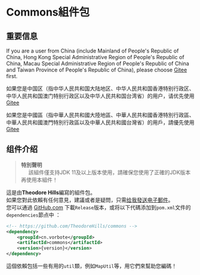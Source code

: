 # Commons組件包

## 重要信息

If you are a user from China (include Mainland of People's Republic of China, Hong Kong Special Administrative Region of People's Republic of China, Macau Special Administrative Region of People's Republic of China and Taiwan Province of People's Republic of China), please choose [Gitee](https://gitee.com/thexinkewonder/commons) first.<br>

如果您是中国区（指中华人民共和国大陆地区、中华人民共和国香港特别行政区、中华人民共和国澳门特别行政区以及中华人民共和国台湾省）的用户，请优先使用[Gitee](https://gitee.com/thexinkewonder/commons)

如果您是中國區（指中華人民共和國大陸地區、中華人民共和國香港特別行政區、中華人民共和國澳門特別行政區以及中華人民共和國台灣省）的用戶，請優先使用[Gitee](https://gitee.com/thexinkewonder/commons)

## 组件介绍

> **特別聲明**<br>
> &nbsp;&nbsp;&nbsp;&nbsp; 該組件僅支持JDK 11及以上版本使用，請確保您使用了正確的JDK版本再使用本組件！<br>

這是由**Theodore Hills**編寫的組件包。<br>
如果您對此依賴有任何意見，建議或者是疑問，只需<a href="mailto:theodore0126@outlook.com">给我發送电子郵件</a>。<br>
您可以通過 [GitHub.com](https://github.com/TheodoreHills/commons/releases) 下載`Release`版本，或将以下代碼添加到`pom.xml`文件的`dependencies`節点中 ：

```xml
<!-- https://github.com/TheodoreHills/commons -->
<dependency>
    <groupId>cn.vorbote</groupId>
    <artifactId>commons</artifactId>
    <version>{version}</version>
</dependency>
```

這個依賴包括一些有用的`util`類，例如`MapUtil`等，用它們來幫助您編碼！